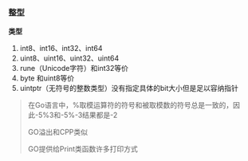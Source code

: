 ### 整型
**类型**
1. int8、int16、int32、int64
2. uint8、uint16、uint32、uint64
3. rune（Unicode字符）和int32等价
4. byte 和uint8等价
5. uintptr（无符号的整数类型）没有指定具体的bit大小但是足以容纳指针
> 在Go语言中，%取模运算符的符号和被取模数的符号总是一致的，因此-5%3和-5%-3结果都是-2
> 
> GO溢出和CPP类似
> 
> GO提供给Print类函数许多打印方式

